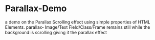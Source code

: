 # Parallax-Demo
a demo on the Parallax Scrolling effect using simple properties of HTML Elements.
parallax- Image/Text Field/Class/Frame remains still while the background is scrolling giving it the parallax effect
